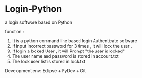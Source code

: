 # Login-Python
a login software based on Python

function :

1. It is a python command line based login Authenticate software
2. If input incorrect password for 3 times , it will lock the user .
3. If login a locked User , it will Prompt "the user is locked"
4. The user name and password is stored in account.txt
5. The lock user list is stored in lock.txt

Development env:
Eclipse + PyDev + Git
